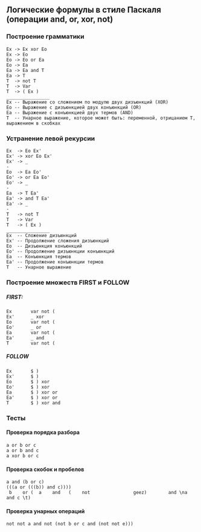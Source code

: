 ## Логические формулы в стиле Паскаля (операции and, or, xor, not)

### Построение грамматики
```
Ex -> Ex xor Eo
Ex -> Eo
Eo -> Eo or Ea
Eo -> Ea
Ea -> Ea and T
Ea -> T
T  -> not T
T  -> Var
T  -> ( Ex )
________________
Ex -- Выражение со сложением по модулю двух дизъюнкций (XOR)
Eo -- Выражение с дизъюнкцией двух конъюнкций (OR)
Ea -- Выражение с конъюнкцией двух термов (AND)
T  -- Унарное выражение, которое может быть: переменной, отрицанием T, выражением в скобках
```

### Устранение левой рекурсии
```
Ex  -> Eo Ex'
Ex' -> xor Eo Ex'
Ex' -> _
-
Eo  -> Ea Eo'
Eo' -> or Ea Eo'
Eo' -> _
-
Ea  -> T Ea'
Ea' -> and T Ea'
Ea' -> _
-
T   -> not T
T   -> Var
T   -> ( Ex )
________________
Ex  -- Сложение дизъюнкций
Ex' -- Продолжение сложения дизъюнкций
Eo  -- Дизъюнкция конъюнкций
Eo' -- Продолжение дизъюнкции конъюнкций
Ea  -- Конъюнкция термов
Ea' -- Продолжение конъюнкции термов
T   -- Унарное выражение
```

### Построение множеств FIRST и FOLLOW

##### FIRST:
```
Ex       var not (
Ex'      _ xor
Eo       var not (
Eo'      _ or
Ea       var not (
Ea'      _ and
T        var not (
```

##### FOLLOW
```
Ex       $ )
Ex'      $ )
Eo       $ ) xor
Eo'      $ ) xor
Ea       $ ) xor or
Ea'      $ ) xor or
T        $ ) xor and
```

### Тесты
#### Проверка порядка разбора
`a or b or c` \
`a or b and c` \
`a xor b or c`
 
#### Проверка скобок и пробелов
`a and (b or c)` \
`(((a or (((b)) and c))))` \
`  b    or (  a    and   (    not                geez)        and \na and c \t)      `

#### Проверка унарных операций
`not not a and not (not b or c and (not not e)))`
